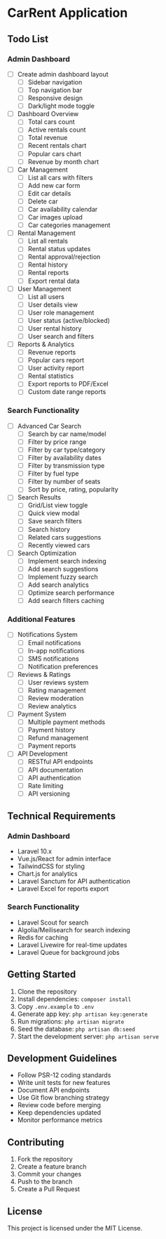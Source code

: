 # CarRent Application

## Todo List

### Admin Dashboard
- [ ] Create admin dashboard layout
  - [ ] Sidebar navigation
  - [ ] Top navigation bar
  - [ ] Responsive design
  - [ ] Dark/light mode toggle

- [ ] Dashboard Overview
  - [ ] Total cars count
  - [ ] Active rentals count
  - [ ] Total revenue
  - [ ] Recent rentals chart
  - [ ] Popular cars chart
  - [ ] Revenue by month chart

- [ ] Car Management
  - [ ] List all cars with filters
  - [ ] Add new car form
  - [ ] Edit car details
  - [ ] Delete car
  - [ ] Car availability calendar
  - [ ] Car images upload
  - [ ] Car categories management

- [ ] Rental Management
  - [ ] List all rentals
  - [ ] Rental status updates
  - [ ] Rental approval/rejection
  - [ ] Rental history
  - [ ] Rental reports
  - [ ] Export rental data

- [ ] User Management
  - [ ] List all users
  - [ ] User details view
  - [ ] User role management
  - [ ] User status (active/blocked)
  - [ ] User rental history
  - [ ] User search and filters

- [ ] Reports & Analytics
  - [ ] Revenue reports
  - [ ] Popular cars report
  - [ ] User activity report
  - [ ] Rental statistics
  - [ ] Export reports to PDF/Excel
  - [ ] Custom date range reports

### Search Functionality
- [ ] Advanced Car Search
  - [ ] Search by car name/model
  - [ ] Filter by price range
  - [ ] Filter by car type/category
  - [ ] Filter by availability dates
  - [ ] Filter by transmission type
  - [ ] Filter by fuel type
  - [ ] Filter by number of seats
  - [ ] Sort by price, rating, popularity

- [ ] Search Results
  - [ ] Grid/List view toggle
  - [ ] Quick view modal
  - [ ] Save search filters
  - [ ] Search history
  - [ ] Related cars suggestions
  - [ ] Recently viewed cars

- [ ] Search Optimization
  - [ ] Implement search indexing
  - [ ] Add search suggestions
  - [ ] Implement fuzzy search
  - [ ] Add search analytics
  - [ ] Optimize search performance
  - [ ] Add search filters caching

### Additional Features
- [ ] Notifications System
  - [ ] Email notifications
  - [ ] In-app notifications
  - [ ] SMS notifications
  - [ ] Notification preferences

- [ ] Reviews & Ratings
  - [ ] User reviews system
  - [ ] Rating management
  - [ ] Review moderation
  - [ ] Review analytics

- [ ] Payment System
  - [ ] Multiple payment methods
  - [ ] Payment history
  - [ ] Refund management
  - [ ] Payment reports

- [ ] API Development
  - [ ] RESTful API endpoints
  - [ ] API documentation
  - [ ] API authentication
  - [ ] Rate limiting
  - [ ] API versioning

## Technical Requirements

### Admin Dashboard
- Laravel 10.x
- Vue.js/React for admin interface
- TailwindCSS for styling
- Chart.js for analytics
- Laravel Sanctum for API authentication
- Laravel Excel for reports export

### Search Functionality
- Laravel Scout for search
- Algolia/Meilisearch for search indexing
- Redis for caching
- Laravel Livewire for real-time updates
- Laravel Queue for background jobs

## Getting Started

1. Clone the repository
2. Install dependencies: `composer install`
3. Copy `.env.example` to `.env`
4. Generate app key: `php artisan key:generate`
5. Run migrations: `php artisan migrate`
6. Seed the database: `php artisan db:seed`
7. Start the development server: `php artisan serve`

## Development Guidelines

- Follow PSR-12 coding standards
- Write unit tests for new features
- Document API endpoints
- Use Git flow branching strategy
- Review code before merging
- Keep dependencies updated
- Monitor performance metrics

## Contributing

1. Fork the repository
2. Create a feature branch
3. Commit your changes
4. Push to the branch
5. Create a Pull Request

## License

This project is licensed under the MIT License.
